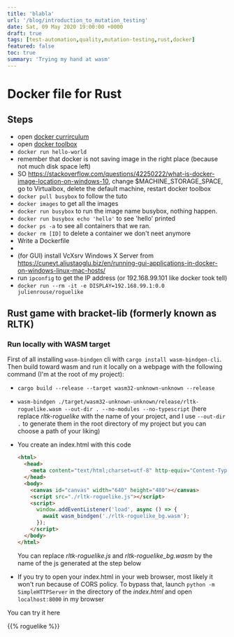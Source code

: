 ```yaml
---
title: 'blabla'
url: '/blog/introduction_to_mutation_testing'
date: Sat, 09 May 2020 19:00:00 +0000
draft: true
tags: [test-automation,quality,mutation-testing,rust,docker]
featured: false
toc: true
summary: 'Trying my hand at wasm'
---
```


# Docker file for Rust

## Steps

- open [docker currirculum](https://docker-curriculum.com/)
- open [docker toolbox](toto)
- `docker run hello-world`
- remember that docker is not saving image in the right place (because not much disk space left)
- SO https://stackoverflow.com/questions/42250222/what-is-docker-image-location-on-windows-10, change \$MACHINE_STORAGE_SPACE, go to Virtualbox, delete the default machine, restart docker toolbox
- `docker pull busybox` to follow the tuto
- `docker images` to get all the images
- `docker run busybox` to run the image name busybox, nothing happen.
- `docker run busybox echo 'hello'` to see 'hello' printed
- `docker ps -a` to see all containers that we ran.
- `docker rm [ID]` to delete a container we don't neet anymore
- Write a Dockerfile
-
- (for GUI) install VcXsrv Windows X Server from https://cuneyt.aliustaoglu.biz/en/running-gui-applications-in-docker-on-windows-linux-mac-hosts/
- run `ipconfig` to get the IP address (or 192.168.99.101 like docker took tell)
- `docker run --rm -it -e DISPLAY=192.168.99.1:0.0 julienrouse/roguelike`

## Rust game with bracket-lib (formerly known as RLTK)

### Run locally with WASM target

First of all installing `wasm-bindgen` cli with `cargo install wasm-bindgen-cli`. Then build toward wasm and run it locally on a webpage with the following command (I'm at the root of my project):

- `cargo build --release --target wasm32-unknown-unknown --release`

- `wasm-bindgen ./target/wasm32-unknown-unknown/release/rltk-roguelike.wasm --out-dir . --no-modules --no-typescript` (here replace _rltk-roguelike_ with the name of your project, and I use `--out-dir .` to generate them in the root directory of my project but you can choose a path of your liking)

- You create an index.html with this code

  ```html
  <html>
    <head>
      <meta content="text/html;charset=utf-8" http-equiv="Content-Type" />
    </head>
    <body>
      <canvas id="canvas" width="640" height="480"></canvas>
      <script src="./rltk-roguelike.js"></script>
      <script>
        window.addEventListener('load', async () => {
          await wasm_bindgen('./rltk-roguelike_bg.wasm');
        });
      </script>
    </body>
  </html>
  ```

  You can replace _rltk-roguelike.js_ and _rltk-roguelike_bg.wasm_ by the name of the js generated at the step below

- If you try to open your index.html in your web browser, most likely it won't run because of CORS policy. To bypass that, launch `python -m SimpleHTTPServer` in the directory of the _index.html_ and open `localhost:8000` in my browser

You can try it here

{{% roguelike %}}
